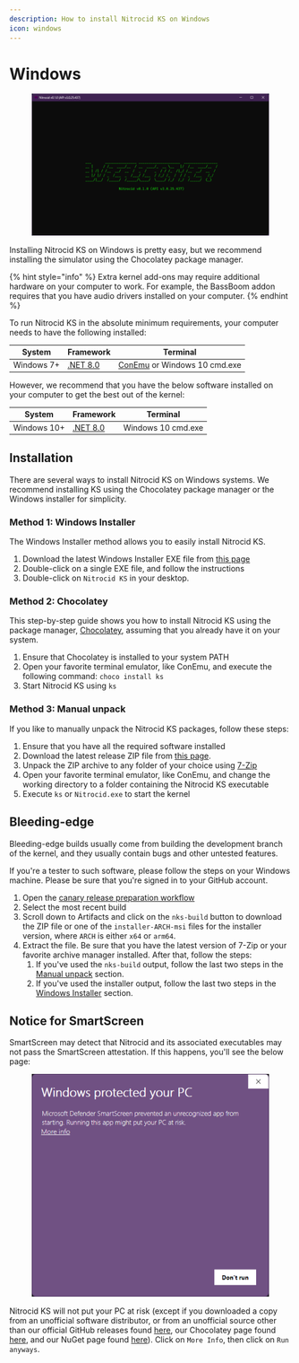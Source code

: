```yaml
---
description: How to install Nitrocid KS on Windows
icon: windows
---
```


# Windows

<figure><img src="../../.gitbook/assets/001-welcome.png" alt=""><figcaption></figcaption></figure>

Installing Nitrocid KS on Windows is pretty easy, but we recommend installing the simulator using the Chocolatey package manager.

{% hint style="info" %}
Extra kernel add-ons may require additional hardware on your computer to work. For example, the BassBoom addon requires that you have audio drivers installed on your computer.
{% endhint %}

To run Nitrocid KS in the absolute minimum requirements, your computer needs to have the following installed:

| System     | Framework                                                          | Terminal                                                  |
| ---------- | ------------------------------------------------------------------ | --------------------------------------------------------- |
| Windows 7+ | [.NET 8.0](https://dotnet.microsoft.com/en-us/download/dotnet/8.0) | [ConEmu](https://conemu.github.io/) or Windows 10 cmd.exe |

However, we recommend that you have the below software installed on your computer to get the best out of the kernel:

| System      | Framework                                                          | Terminal           |
| ----------- | ------------------------------------------------------------------ | ------------------ |
| Windows 10+ | [.NET 8.0](https://dotnet.microsoft.com/en-us/download/dotnet/8.0) | Windows 10 cmd.exe |

## Installation

There are several ways to install Nitrocid KS on Windows systems. We recommend installing KS using the Chocolatey package manager or the Windows installer for simplicity.

### Method 1: Windows Installer

The Windows Installer method allows you to easily install Nitrocid KS.

1. Download the latest Windows Installer EXE file from [this page](https://github.com/Aptivi/Kernel-Simulator/releases)
2. Double-click on a single EXE file, and follow the instructions
3. Double-click on `Nitrocid KS` in your desktop.

### Method 2: Chocolatey

This step-by-step guide shows you how to install Nitrocid KS using the package manager, [Chocolatey](https://chocolatey.org/install), assuming that you already have it on your system.

1. Ensure that Chocolatey is installed to your system PATH
2. Open your favorite terminal emulator, like ConEmu, and execute the following command: `choco install ks`
3. Start Nitrocid KS using `ks`

### Method 3: Manual unpack

If you like to manually unpack the Nitrocid KS packages, follow these steps:

1. Ensure that you have all the required software installed
2. Download the latest release ZIP file from [this page](https://github.com/Aptivi/Kernel-Simulator/releases).
3. Unpack the ZIP archive to any folder of your choice using [7-Zip](https://7-zip.org/)
4. Open your favorite terminal emulator, like ConEmu, and change the working directory to a folder containing the Nitrocid KS executable
5. Execute `ks` or `Nitrocid.exe` to start the kernel

## Bleeding-edge

Bleeding-edge builds usually come from building the development branch of the kernel, and they usually contain bugs and other untested features.

If you're a tester to such software, please follow the steps on your Windows machine. Please be sure that you're signed in to your GitHub account.

1. Open the [canary release preparation workflow](https://github.com/Aptivi/Nitrocid/actions/workflows/release-canary.yml)
2. Select the most recent build
3. Scroll down to Artifacts and click on the `nks-build` button to download the ZIP file or one of the `installer-ARCH-msi` files for the installer version, where `ARCH` is either `x64` or `arm64`.
4. Extract the file. Be sure that you have the latest version of 7-Zip or your favorite archive manager installed. After that, follow the steps:
   1. If you've used the `nks-build` output, follow the last two steps in the [Manual unpack](windows.md#method-3-manual-unpack) section.
   2. If you've used the installer output, follow the last two steps in the [Windows Installer](windows.md#method-1-windows-installer) section.

## Notice for SmartScreen

SmartScreen may detect that Nitrocid and its associated executables may not pass the SmartScreen attestation. If this happens, you'll see the below page:

<figure><img src="../../.gitbook/assets/image (5).png" alt=""><figcaption></figcaption></figure>

Nitrocid KS will not put your PC at risk (except if you downloaded a copy from an unofficial software distributor, or from an unofficial source other than our official GitHub releases found [here](https://github.com/Aptivi/NitrocidKS/releases), our Chocolatey page found [here](https://community.chocolatey.org/packages/KS), and our NuGet page found [here](https://www.nuget.org/packages/KS/)). Click on `More Info`, then click on `Run anyways`.
